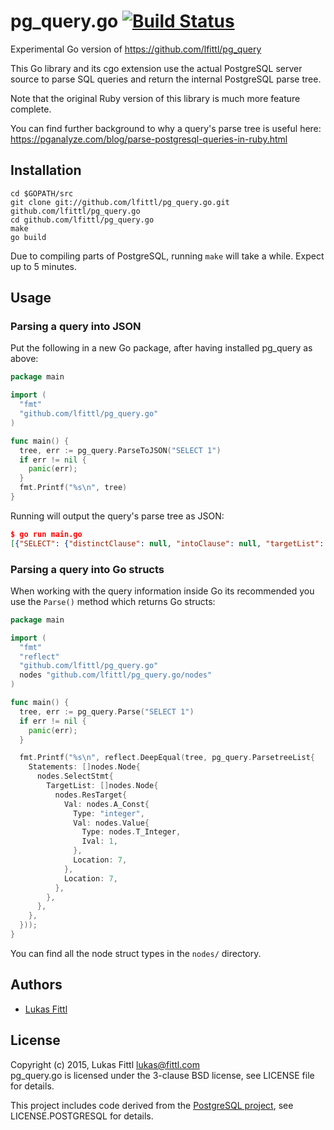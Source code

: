 # pg_query.go [![Build Status](https://travis-ci.org/lfittl/pg_query.go.svg)](https://travis-ci.org/lfittl/pg_query.go)

Experimental Go version of https://github.com/lfittl/pg_query

This Go library and its cgo extension use the actual PostgreSQL server source to parse SQL queries and return the internal PostgreSQL parse tree.

Note that the original Ruby version of this library is much more feature complete.

You can find further background to why a query's parse tree is useful here: https://pganalyze.com/blog/parse-postgresql-queries-in-ruby.html


## Installation

```
cd $GOPATH/src
git clone git://github.com/lfittl/pg_query.go.git github.com/lfittl/pg_query.go
cd github.com/lfittl/pg_query.go
make
go build
```

Due to compiling parts of PostgreSQL, running `make` will take a while. Expect up to 5 minutes.


## Usage

### Parsing a query into JSON

Put the following in a new Go package, after having installed pg_query as above:

```go
package main

import (
  "fmt"
  "github.com/lfittl/pg_query.go"
)

func main() {
  tree, err := pg_query.ParseToJSON("SELECT 1")
  if err != nil {
    panic(err);
  }
  fmt.Printf("%s\n", tree)
}
```

Running will output the query's parse tree as JSON:

```json
$ go run main.go
[{"SELECT": {"distinctClause": null, "intoClause": null, "targetList": [{"RESTARGET": {"name": null, "indirection": null, "val": {"A_CONST": {"val": 1, "location": 7}}, "location": 7}}], "fromClause": null, "whereClause": null, "groupClause": null, "havingClause": null, "windowClause": null, "valuesLists": null, "sortClause": null, "limitOffset": null, "limitCount": null, "lockingClause": null, "withClause": null, "op": 0, "all": false, "larg": null, "rarg": null}}]
```

### Parsing a query into Go structs

When working with the query information inside Go its recommended you use the `Parse()` method which returns Go structs:

```go
package main

import (
  "fmt"
  "reflect"
  "github.com/lfittl/pg_query.go"
  nodes "github.com/lfittl/pg_query.go/nodes"
)

func main() {
  tree, err := pg_query.Parse("SELECT 1")
  if err != nil {
    panic(err);
  }

  fmt.Printf("%s\n", reflect.DeepEqual(tree, pg_query.ParsetreeList{
    Statements: []nodes.Node{
      nodes.SelectStmt{
        TargetList: []nodes.Node{
          nodes.ResTarget{
            Val: nodes.A_Const{
              Type: "integer",
              Val: nodes.Value{
                Type: nodes.T_Integer,
                Ival: 1,
              },
              Location: 7,
            },
            Location: 7,
          },
        },
      },
    },
  }));
}
```

You can find all the node struct types in the `nodes/` directory.

## Authors

- [Lukas Fittl](mailto:lukas@fittl.com)


## License

Copyright (c) 2015, Lukas Fittl <lukas@fittl.com><br>
pg_query.go is licensed under the 3-clause BSD license, see LICENSE file for details.

This project includes code derived from the [PostgreSQL project](http://www.postgresql.org/),
see LICENSE.POSTGRESQL for details.
